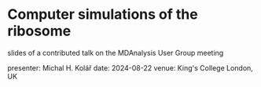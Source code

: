 # Computer simulations of the ribosome

slides of a contributed talk on the MDAnalysis User Group meeting

presenter: Michal H. Kolář
date: 2024-08-22
venue: King's College London, UK

